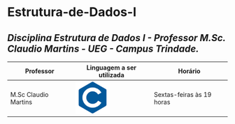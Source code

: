 # Estrutura-de-Dados-I
## *Disciplina Estrutura de Dados I - Professor M.Sc. Claudio Martins - UEG - Campus Trindade.*

| Professor | Linguagem a ser utilizada | Horário |
|--- |--- |--- |
| M.Sc Claudio Martins | <img src="/imagens/logoC.png" width="80"/> | Sextas-feiras às 19 horas |
